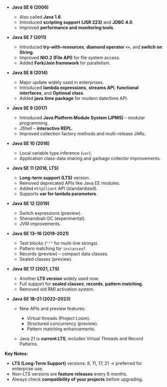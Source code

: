 * **Java SE 6 (2006)**

  * Also called **Java 1.6**.
  * Introduced **scripting support (JSR 223)** and **JDBC 4.0**.
  * Improved **performance and monitoring tools**.

* **Java SE 7 (2011)**

  * Introduced **try-with-resources**, **diamond operator `<>`**, and **switch on String**.
  * Improved **NIO.2 (File API)** for file system access.
  * Added **Fork/Join framework** for parallelism.

* **Java SE 8 (2014)**

  * Major update widely used in enterprises.
  * Introduced **lambda expressions**, **streams API**, **functional interfaces**, and **Optional class**.
  * Added **java.time package** for modern date/time API.

* **Java SE 9 (2017)**

  * Introduced **Java Platform Module System (JPMS)** – modular programming.
  * JShell – **interactive REPL**.
  * Improved collection factory methods and multi-release JARs.

* **Java SE 10 (2018)**

  * Local variable type inference (`var`).
  * Application class-data sharing and garbage collector improvements.

* **Java SE 11 (2018, LTS)**

  * **Long-term support (LTS)** version.
  * Removed deprecated APIs like Java EE modules.
  * Added `HttpClient` API (standardized).
  * Supports **var for lambda parameters**.

* **Java SE 12 (2019)**

  * Switch expressions (preview).
  * Shenandoah GC (experimental).
  * JVM improvements.

* **Java SE 13–16 (2019–2021)**

  * Text blocks (`"""` for multi-line strings).
  * Pattern matching for `instanceof`.
  * Records (preview) – compact data classes.
  * Sealed classes (preview).

* **Java SE 17 (2021, LTS)**

  * Another **LTS version** widely used now.
  * Full support for **sealed classes**, **records**, **pattern matching**.
  * Removed old RMI activation system.

* **Java SE 18–21 (2022–2023)**

  * New APIs and preview features:

    * Virtual threads (Project Loom).
    * Structured concurrency (preview).
    * Pattern matching enhancements.
  * Java 21 is **current LTS**, includes Virtual Threads and Record Patterns.

**Key Notes:**

* **LTS (Long-Term Support)** versions: 8, 11, 17, 21 → preferred for enterprise use.
* Non-LTS versions are **feature releases** every 6 months.
* Always check **compatibility of your projects** before upgrading.
